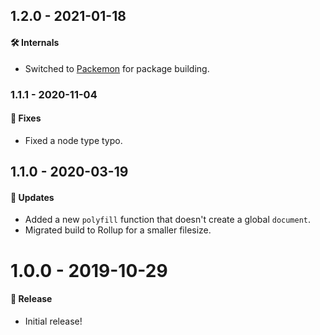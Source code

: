 ## 1.2.0 - 2021-01-18

#### 🛠 Internals

- Switched to [Packemon](https://packemon.dev) for package building.

### 1.1.1 - 2020-11-04

#### 🐞 Fixes

- Fixed a node type typo.

## 1.1.0 - 2020-03-19

#### 🚀 Updates

- Added a new `polyfill` function that doesn't create a global `document`.
- Migrated build to Rollup for a smaller filesize.

# 1.0.0 - 2019-10-29

#### 🎉 Release

- Initial release!
